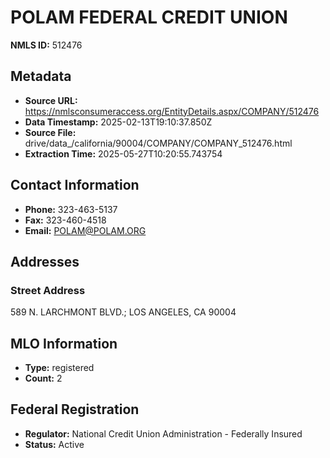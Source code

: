 # POLAM FEDERAL CREDIT UNION

**NMLS ID:** 512476

## Metadata
- **Source URL:** https://nmlsconsumeraccess.org/EntityDetails.aspx/COMPANY/512476
- **Data Timestamp:** 2025-02-13T19:10:37.850Z
- **Source File:** drive/data_/california/90004/COMPANY/COMPANY_512476.html
- **Extraction Time:** 2025-05-27T10:20:55.743754

## Contact Information
- **Phone:** 323-463-5137
- **Fax:** 323-460-4518
- **Email:** POLAM@POLAM.ORG

## Addresses
### Street Address
589 N. LARCHMONT BLVD.; LOS ANGELES, CA 90004

## MLO Information
- **Type:** registered
- **Count:** 2

## Federal Registration
- **Regulator:** National Credit Union Administration - Federally Insured
- **Status:** Active
